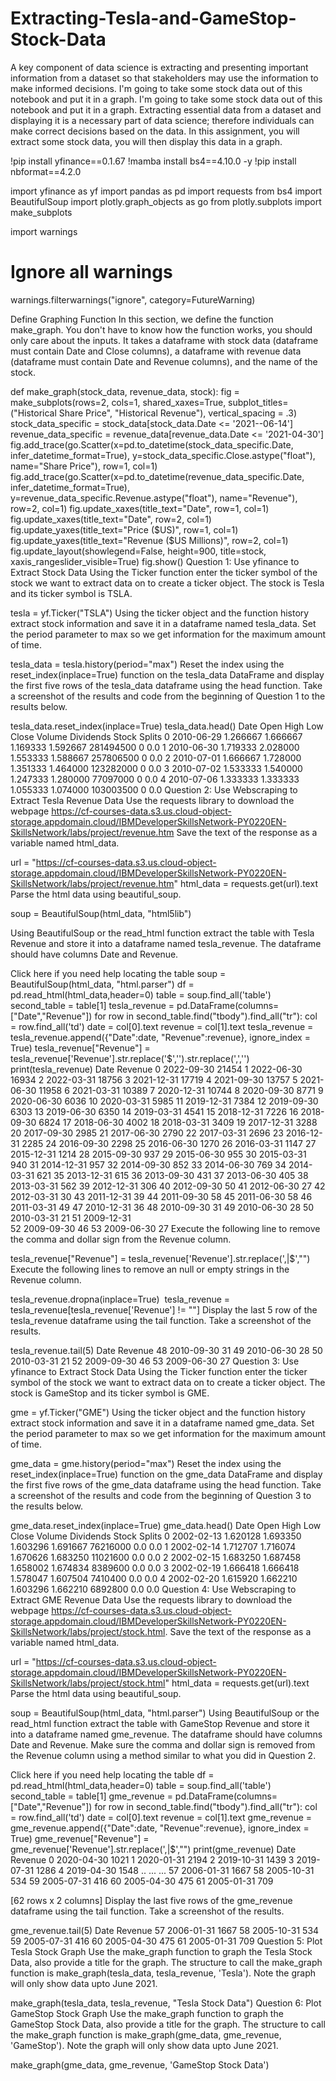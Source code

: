 # Extracting-Tesla-and-GameStop-Stock-Data
A key component of data science is extracting and presenting important information from a dataset so that stakeholders may use the information to make informed decisions. I'm going to take some stock data out of this notebook and put it in a graph. I'm going to take some stock data out of this notebook and put it in a graph.
Extracting essential data from a dataset and displaying it is a necessary part of data science; therefore individuals can make correct decisions based on the data. In this assignment, you will extract some stock data, you will then display this data in a graph.

!pip install yfinance==0.1.67
!mamba install bs4==4.10.0 -y
!pip install nbformat==4.2.0

import yfinance as yf
import pandas as pd
import requests
from bs4 import BeautifulSoup
import plotly.graph_objects as go
from plotly.subplots import make_subplots

import warnings
# Ignore all warnings
warnings.filterwarnings("ignore", category=FutureWarning)

Define Graphing Function
In this section, we define the function make_graph. You don't have to know how the function works, you should only care about the inputs. It takes a dataframe with stock data (dataframe must contain Date and Close columns), a dataframe with revenue data (dataframe must contain Date and Revenue columns), and the name of the stock.

def make_graph(stock_data, revenue_data, stock):
    fig = make_subplots(rows=2, cols=1, shared_xaxes=True, subplot_titles=("Historical Share Price", "Historical Revenue"), vertical_spacing = .3)
    stock_data_specific = stock_data[stock_data.Date <= '2021--06-14']
    revenue_data_specific = revenue_data[revenue_data.Date <= '2021-04-30']
    fig.add_trace(go.Scatter(x=pd.to_datetime(stock_data_specific.Date, infer_datetime_format=True), y=stock_data_specific.Close.astype("float"), name="Share Price"), row=1, col=1)
    fig.add_trace(go.Scatter(x=pd.to_datetime(revenue_data_specific.Date, infer_datetime_format=True), y=revenue_data_specific.Revenue.astype("float"), name="Revenue"), row=2, col=1)
    fig.update_xaxes(title_text="Date", row=1, col=1)
    fig.update_xaxes(title_text="Date", row=2, col=1)
    fig.update_yaxes(title_text="Price ($US)", row=1, col=1)
    fig.update_yaxes(title_text="Revenue ($US Millions)", row=2, col=1)
    fig.update_layout(showlegend=False,
    height=900,
    title=stock,
    xaxis_rangeslider_visible=True)
    fig.show()
Question 1: Use yfinance to Extract Stock Data
Using the Ticker function enter the ticker symbol of the stock we want to extract data on to create a ticker object. The stock is Tesla and its ticker symbol is TSLA.

tesla = yf.Ticker("TSLA")
Using the ticker object and the function history extract stock information and save it in a dataframe named tesla_data. Set the period parameter to max so we get information for the maximum amount of time.

tesla_data = tesla.history(period="max")
Reset the index using the reset_index(inplace=True) function on the tesla_data DataFrame and display the first five rows of the tesla_data dataframe using the head function. Take a screenshot of the results and code from the beginning of Question 1 to the results below.

tesla_data.reset_index(inplace=True)
tesla_data.head()
Date	Open	High	Low	Close	Volume	Dividends	Stock Splits
0	2010-06-29	1.266667	1.666667	1.169333	1.592667	281494500	0	0.0
1	2010-06-30	1.719333	2.028000	1.553333	1.588667	257806500	0	0.0
2	2010-07-01	1.666667	1.728000	1.351333	1.464000	123282000	0	0.0
3	2010-07-02	1.533333	1.540000	1.247333	1.280000	77097000	0	0.0
4	2010-07-06	1.333333	1.333333	1.055333	1.074000	103003500	0	0.0
Question 2: Use Webscraping to Extract Tesla Revenue Data
Use the requests library to download the webpage https://cf-courses-data.s3.us.cloud-object-storage.appdomain.cloud/IBMDeveloperSkillsNetwork-PY0220EN-SkillsNetwork/labs/project/revenue.htm Save the text of the response as a variable named html_data.

url = "https://cf-courses-data.s3.us.cloud-object-storage.appdomain.cloud/IBMDeveloperSkillsNetwork-PY0220EN-SkillsNetwork/labs/project/revenue.htm"
html_data = requests.get(url).text
Parse the html data using beautiful_soup.

soup = BeautifulSoup(html_data, "html5lib")

Using BeautifulSoup or the read_html function extract the table with Tesla Revenue and store it into a dataframe named tesla_revenue. The dataframe should have columns Date and Revenue.

Click here if you need help locating the table
soup = BeautifulSoup(html_data, "html.parser")
df = pd.read_html(html_data,header=0)
table = soup.find_all('table')
second_table = table[1]
tesla_revenue = pd.DataFrame(columns=["Date","Revenue"])
for row in second_table.find("tbody").find_all("tr"):
    col = row.find_all('td')
    date = col[0].text
    revenue = col[1].text
    tesla_revenue = tesla_revenue.append({"Date":date, "Revenue":revenue}, ignore_index = True)
tesla_revenue["Revenue"] = tesla_revenue['Revenue'].str.replace('$','').str.replace(',','')
print(tesla_revenue)
          Date Revenue
0   2022-09-30   21454
1   2022-06-30   16934
2   2022-03-31   18756
3   2021-12-31   17719
4   2021-09-30   13757
5   2021-06-30   11958
6   2021-03-31   10389
7   2020-12-31   10744
8   2020-09-30    8771
9   2020-06-30    6036
10  2020-03-31    5985
11  2019-12-31    7384
12  2019-09-30    6303
13  2019-06-30    6350
14  2019-03-31    4541
15  2018-12-31    7226
16  2018-09-30    6824
17  2018-06-30    4002
18  2018-03-31    3409
19  2017-12-31    3288
20  2017-09-30    2985
21  2017-06-30    2790
22  2017-03-31    2696
23  2016-12-31    2285
24  2016-09-30    2298
25  2016-06-30    1270
26  2016-03-31    1147
27  2015-12-31    1214
28  2015-09-30     937
29  2015-06-30     955
30  2015-03-31     940
31  2014-12-31     957
32  2014-09-30     852
33  2014-06-30     769
34  2014-03-31     621
35  2013-12-31     615
36  2013-09-30     431
37  2013-06-30     405
38  2013-03-31     562
39  2012-12-31     306
40  2012-09-30      50
41  2012-06-30      27
42  2012-03-31      30
43  2011-12-31      39
44  2011-09-30      58
45  2011-06-30      58
46  2011-03-31      49
47  2010-12-31      36
48  2010-09-30      31
49  2010-06-30      28
50  2010-03-31      21
51  2009-12-31        
52  2009-09-30      46
53  2009-06-30      27
Execute the following line to remove the comma and dollar sign from the Revenue column.

tesla_revenue["Revenue"] = tesla_revenue['Revenue'].str.replace(',|\$',"")
Execute the following lines to remove an null or empty strings in the Revenue column.

tesla_revenue.dropna(inplace=True)
​
tesla_revenue = tesla_revenue[tesla_revenue['Revenue'] != ""]
Display the last 5 row of the tesla_revenue dataframe using the tail function. Take a screenshot of the results.

tesla_revenue.tail(5)
Date	Revenue
48	2010-09-30	31
49	2010-06-30	28
50	2010-03-31	21
52	2009-09-30	46
53	2009-06-30	27
Question 3: Use yfinance to Extract Stock Data
Using the Ticker function enter the ticker symbol of the stock we want to extract data on to create a ticker object. The stock is GameStop and its ticker symbol is GME.

gme = yf.Ticker("GME")
Using the ticker object and the function history extract stock information and save it in a dataframe named gme_data. Set the period parameter to max so we get information for the maximum amount of time.

gme_data = gme.history(period="max")
Reset the index using the reset_index(inplace=True) function on the gme_data DataFrame and display the first five rows of the gme_data dataframe using the head function. Take a screenshot of the results and code from the beginning of Question 3 to the results below.

gme_data.reset_index(inplace=True)
gme_data.head()
Date	Open	High	Low	Close	Volume	Dividends	Stock Splits
0	2002-02-13	1.620128	1.693350	1.603296	1.691667	76216000	0.0	0.0
1	2002-02-14	1.712707	1.716074	1.670626	1.683250	11021600	0.0	0.0
2	2002-02-15	1.683250	1.687458	1.658002	1.674834	8389600	0.0	0.0
3	2002-02-19	1.666418	1.666418	1.578047	1.607504	7410400	0.0	0.0
4	2002-02-20	1.615920	1.662210	1.603296	1.662210	6892800	0.0	0.0
Question 4: Use Webscraping to Extract GME Revenue Data
Use the requests library to download the webpage https://cf-courses-data.s3.us.cloud-object-storage.appdomain.cloud/IBMDeveloperSkillsNetwork-PY0220EN-SkillsNetwork/labs/project/stock.html. Save the text of the response as a variable named html_data.

url = "https://cf-courses-data.s3.us.cloud-object-storage.appdomain.cloud/IBMDeveloperSkillsNetwork-PY0220EN-SkillsNetwork/labs/project/stock.html"
html_data = requests.get(url).text
Parse the html data using beautiful_soup.

soup = BeautifulSoup(html_data, "html.parser")
Using BeautifulSoup or the read_html function extract the table with GameStop Revenue and store it into a dataframe named gme_revenue. The dataframe should have columns Date and Revenue. Make sure the comma and dollar sign is removed from the Revenue column using a method similar to what you did in Question 2.

Click here if you need help locating the table
df = pd.read_html(html_data,header=0)
table = soup.find_all('table')
second_table = table[1]
gme_revenue = pd.DataFrame(columns=["Date","Revenue"])
for row in second_table.find("tbody").find_all("tr"):
    col = row.find_all('td')
    date = col[0].text
    revenue = col[1].text
    gme_revenue = gme_revenue.append({"Date":date, "Revenue":revenue}, ignore_index = True)
gme_revenue["Revenue"] = gme_revenue['Revenue'].str.replace(',|\$',"")
print(gme_revenue)
          Date Revenue
0   2020-04-30    1021
1   2020-01-31    2194
2   2019-10-31    1439
3   2019-07-31    1286
4   2019-04-30    1548
..         ...     ...
57  2006-01-31    1667
58  2005-10-31     534
59  2005-07-31     416
60  2005-04-30     475
61  2005-01-31     709

[62 rows x 2 columns]
Display the last five rows of the gme_revenue dataframe using the tail function. Take a screenshot of the results.

gme_revenue.tail(5)
Date	Revenue
57	2006-01-31	1667
58	2005-10-31	534
59	2005-07-31	416
60	2005-04-30	475
61	2005-01-31	709
Question 5: Plot Tesla Stock Graph
Use the make_graph function to graph the Tesla Stock Data, also provide a title for the graph. The structure to call the make_graph function is make_graph(tesla_data, tesla_revenue, 'Tesla'). Note the graph will only show data upto June 2021.

make_graph(tesla_data, tesla_revenue, "Tesla Stock Data")
Question 6: Plot GameStop Stock Graph
Use the make_graph function to graph the GameStop Stock Data, also provide a title for the graph. The structure to call the make_graph function is make_graph(gme_data, gme_revenue, 'GameStop'). Note the graph will only show data upto June 2021.

make_graph(gme_data, gme_revenue, 'GameStop Stock Data')
